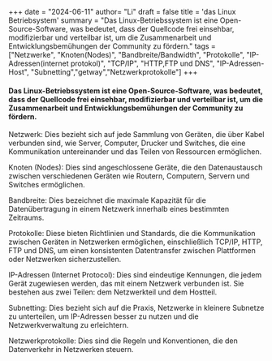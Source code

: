 +++
date = "2024-06-11"
author= "Li"
draft = false
title = 'das Linux Betriebsystem'
summary = "Das Linux-Betriebssystem ist eine Open-Source-Software, was bedeutet, dass der Quellcode frei einsehbar, modifizierbar und verteilbar ist, um die Zusammenarbeit und Entwicklungsbemühungen der Community zu fördern."
tags = ["Netzwerke", "Knoten(Nodes)", "Bandbreite/Bandwidth", "Protokolle", "IP-Adressen(internet protokol)", "TCP/IP", "HTTP,FTP und DNS", "IP-Adressen-Host", "Subnetting","getway","Netzwerkprotokolle"]
+++

#### Das Linux-Betriebssystem ist eine Open-Source-Software, was bedeutet, dass der Quellcode frei einsehbar, modifizierbar und verteilbar ist, um die Zusammenarbeit und Entwicklungsbemühungen der Community zu fördern.

Netzwerk: Dies bezieht sich auf jede Sammlung von Geräten, die über Kabel verbunden sind, wie Server, Computer, Drucker und Switches, die eine Kommunikation untereinander und das Teilen von Ressourcen ermöglichen.

Knoten (Nodes): Dies sind angeschlossene Geräte, die den Datenaustausch zwischen verschiedenen Geräten wie Routern, Computern, Servern und Switches ermöglichen.

Bandbreite: Dies bezeichnet die maximale Kapazität für die Datenübertragung in einem Netzwerk innerhalb eines bestimmten Zeitraums.

Protokolle: Diese bieten Richtlinien und Standards, die die Kommunikation zwischen Geräten in Netzwerken ermöglichen, einschließlich TCP/IP, HTTP, FTP und DNS, um einen konsistenten Datentransfer zwischen Plattformen oder Netzwerken sicherzustellen.

IP-Adressen (Internet Protocol): Dies sind eindeutige Kennungen, die jedem Gerät zugewiesen werden, das mit einem Netzwerk verbunden ist. Sie bestehen aus zwei Teilen: dem Netzwerkteil und dem Hostteil.

Subnetting: Dies bezieht sich auf die Praxis, Netzwerke in kleinere Subnetze zu unterteilen, um IP-Adressen besser zu nutzen und die Netzwerkverwaltung zu erleichtern.

Netzwerkprotokolle: Dies sind die Regeln und Konventionen, die den Datenverkehr in Netzwerken steuern.
